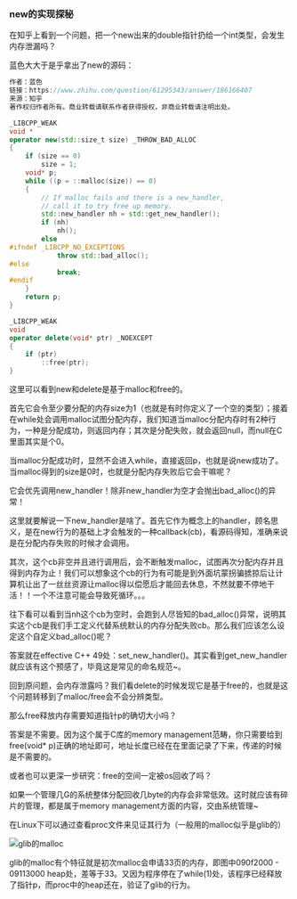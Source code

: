 ### new的实现探秘

在知乎上看到一个问题，把一个new出来的double指针扔给一个int类型，会发生内存泄漏吗？

蓝色大大于是乎拿出了new的源码：

~~~c++
作者：蓝色
链接：https://www.zhihu.com/question/61295343/answer/186166407
来源：知乎
著作权归作者所有。商业转载请联系作者获得授权，非商业转载请注明出处。

_LIBCPP_WEAK
void *
operator new(std::size_t size) _THROW_BAD_ALLOC
{
    if (size == 0)
        size = 1;
    void* p;
    while ((p = ::malloc(size)) == 0)
    {
        // If malloc fails and there is a new_handler,
        // call it to try free up memory.
        std::new_handler nh = std::get_new_handler();
        if (nh)
            nh();
        else
#ifndef _LIBCPP_NO_EXCEPTIONS
            throw std::bad_alloc();
#else
            break;
#endif
    }
    return p;
}

_LIBCPP_WEAK
void
operator delete(void* ptr) _NOEXCEPT
{
    if (ptr)
        ::free(ptr);
}
~~~

这里可以看到new和delete是基于malloc和free的。

首先它会令至少要分配的内存size为1（也就是有时你定义了一个空的类型）；接着在while处会调用malloc试图分配内存，我们知道当malloc分配内存时有2种行为，一种是分配成功，则返回内存；其次是分配失败，就会返回null，而null在C里面其实是个0。

当malloc分配成功时，显然不会进入while，直接返回p，也就是说new成功了。当malloc得到的size是0时，也就是分配内存失败后它会干嘛呢？

它会优先调用new_handler！除非new_handler为空才会抛出bad_alloc()的异常！

这里就要解说一下new_handler是啥了。首先它作为概念上的handler，顾名思义，是在new行为的基础上才会触发的一种callback(cb)，看源码得知，准确来说是在分配内存失败的时候才会调用。

其次，这个cb非空并且进行调用后，会不断触发malloc，试图再次分配内存并且得到内存为止！我们可以想象这个cb的行为有可能是到外面坑蒙拐骗掳掠后让计算机让出了一丝丝资源让malloc得以偿愿后才能回去休息，不然就要不停地干活！！一个不注意可能会导致死循环。。。

往下看可以看到当nh这个cb为空时，会跑到人尽皆知的bad_alloc()异常，说明其实这个cb是我们手工定义代替系统默认的内存分配失败cb。那么我们应该怎么设定这个自定义bad_alloc()呢？

答案就在effective C++ 49处：set_new_handler()。其实看到get_new_handler就应该有这个预感了，毕竟这是常见的命名规范~。



回到原问题，会内存泄露吗？我们看delete的时候发现它是基于free的，也就是这个问题转移到了malloc/free会不会分辨类型。

那么free释放内存需要知道指针p的确切大小吗？

答案是不需要。因为这个属于C库的memory management范畴，你只需要给到free(void* p)正确的地址即可，地址长度已经在在里面记录了下来，传递的时候是不需要的。

或者也可以更深一步研究：free的空间一定被os回收了吗？

如果一个管理几G的系统整体分配回收几byte的内存会非常低效。这时就应该有碎片的管理，都是属于memory  management方面的内容，交由系统管理~

在Linux下可以通过查看proc文件来见证其行为（一般用的malloc似乎是glib的）

![glib的malloc](E:\learning\Programming\C++Language\glib的malloc.jpg)

glib的malloc有个特征就是初次malloc会申请33页的内存，即图中090f2000 - 09113000    heap处，差等于33。又因为程序停在了while(1)处，该程序已经释放了指针p，而proc中的heap还在，验证了glib的行为。